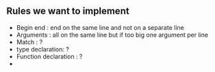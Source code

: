 ## Rules we want to implement 
- Begin end : end on the same line and not on a separate line 
- Arguments : all on the same line but if too big one argument per line 
- Match : ?
- type declaration: ?
- Function declaration : ? 
- 
